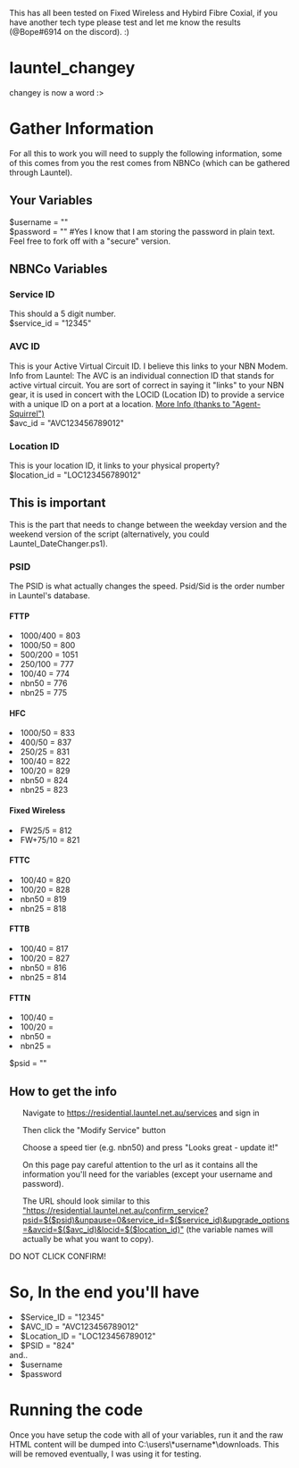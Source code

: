 This has all been tested on Fixed Wireless and Hybird Fibre Coxial, if you have another tech type please test and let me know the results (@Bope#6914 on the discord). :)


# launtel_changey
changey is now a word :>

<h1>Gather Information</h1>
For all this to work you will need to supply the following information, some of this comes from you the rest comes from NBNCo (which can be gathered through Launtel).

<h2>Your Variables</h2>
$username = ""<br>
$password = "" #Yes I know that I am storing the password in plain text. Feel free to fork off with a "secure" version.

<h2>NBNCo Variables</h2>
<h3>Service ID</h3>
This should a 5 digit number.<br>
$service_id = "12345"
<h3>AVC ID</h3>
This is your Active Virtual Circuit ID. I believe this links to your NBN Modem. Info from Launtel: The AVC is an individual connection ID that stands for active virtual circuit. You are sort of correct in saying it "links" to your NBN gear, it is used in concert with the LOCID (Location ID) to provide a service with a unique ID on a port at a location. <a href="https://kb.launtel.net.au/en/software/launtel_nbn/nbn_glossary">More Info (thanks to "Agent-Squirrel")</a><br>
$avc_id = "AVC123456789012"
<h3>Location ID</h3>
This is your location ID, it links to your physical property?<br>
$location_id = "LOC123456789012"

<h2>This is important</h2>
This is the part that needs to change between the weekday version and the weekend version of the script (alternatively, you could Launtel_DateChanger.ps1). 
<h3>PSID</h3>
The PSID is what actually changes the speed. Psid/Sid is the order number in Launtel's database.
<h4>FTTP</h4>
<li>1000/400 = 803</li>
<li>1000/50 = 800</li>
<li>500/200 = 1051</li>
<li>250/100 = 777</li>
<li>100/40 = 774</li>
<li>nbn50 = 776</li>
<li>nbn25 = 775</li>
<h4>HFC</h4>
<li>1000/50 = 833</li>
<li>400/50 = 837</li>
<li>250/25 = 831</li>
<li>100/40 = 822</li>
<li>100/20 = 829</li>
<li>nbn50 = 824</li>
<li>nbn25 = 823</li>
<h4>Fixed Wireless</h4>
<li>FW25/5 = 812</li>
<li>FW+75/10 = 821</li>
<h4>FTTC</h4>
<li>100/40 = 820</li>
<li>100/20 = 828</li>
<li>nbn50 = 819</li>
<li>nbn25 = 818</li>
<h4>FTTB</h4>
<li>100/40 = 817</li>
<li>100/20 = 827</li>
<li>nbn50 = 816</li>
<li>nbn25 = 814</li>
<h4>FTTN</h4>
<li>100/40 = </li>
<li>100/20 = </li>
<li>nbn50 = </li>
<li>nbn25 = </li>

$psid = ""

<h2>How to get the info</h2>
<ol>Navigate to <a href="https://residential.launtel.net.au/services">https://residential.launtel.net.au/services</a> and sign in<br></ol>
<ol>Then click the "Modify Service" button<br></ol>
<ol>Choose a speed tier (e.g. nbn50) and press "Looks great - update it!"<br></ol>
<ol>On this page pay careful attention to the url as it contains all the information you'll need for the variables (except your username and password).<br></ol>
<ol>The URL should look similar to this <a href="https://residential.launtel.net.au/confirm_service?psid=$($psid)&unpause=0&service_id=$($service_id)&upgrade_options=&avcid=$($avc_id)&locid=$($location_id)">"https://residential.launtel.net.au/confirm_service?psid=$($psid)&unpause=0&service_id=$($service_id)&upgrade_options=&avcid=$($avc_id)&locid=$($location_id)"</a> (the variable names will actually be what you want to copy).<br></ol>
DO NOT CLICK CONFIRM!

<h1>So, In the end you'll have</h1>
<li>$Service_ID = "12345"</li>
<li>$AVC_ID = "AVC123456789012"</li>
<li>$Location_ID = "LOC123456789012"</li>
<li>$PSID = "824"</li>
and..
<li>$username</li>
<li>$password</li>


<h1>Running the code</h1>
Once you have setup the code with all of your variables, run it and the raw HTML content will be dumped into C:\users\*username*\downloads. This will be removed eventually, I was using it for testing.
